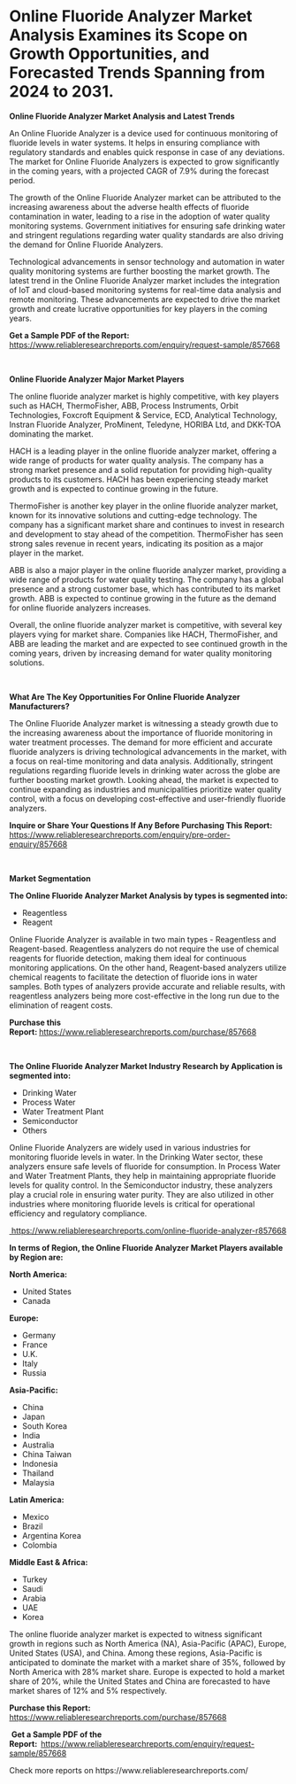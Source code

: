 <p><h1>Online Fluoride Analyzer Market Analysis Examines its Scope on Growth Opportunities, and Forecasted Trends Spanning from 2024 to 2031.</h1></p><p><strong>Online Fluoride Analyzer Market Analysis and Latest Trends</strong></p>
<p><p>An Online Fluoride Analyzer is a device used for continuous monitoring of fluoride levels in water systems. It helps in ensuring compliance with regulatory standards and enables quick response in case of any deviations. The market for Online Fluoride Analyzers is expected to grow significantly in the coming years, with a projected CAGR of 7.9% during the forecast period.</p><p>The growth of the Online Fluoride Analyzer market can be attributed to the increasing awareness about the adverse health effects of fluoride contamination in water, leading to a rise in the adoption of water quality monitoring systems. Government initiatives for ensuring safe drinking water and stringent regulations regarding water quality standards are also driving the demand for Online Fluoride Analyzers.</p><p>Technological advancements in sensor technology and automation in water quality monitoring systems are further boosting the market growth. The latest trend in the Online Fluoride Analyzer market includes the integration of IoT and cloud-based monitoring systems for real-time data analysis and remote monitoring. These advancements are expected to drive the market growth and create lucrative opportunities for key players in the coming years.</p></p>
<p><strong>Get a Sample PDF of the Report:&nbsp;</strong> <a href="https://www.reliableresearchreports.com/enquiry/request-sample/857668">https://www.reliableresearchreports.com/enquiry/request-sample/857668</a></p>
<p>&nbsp;</p>
<p><strong>Online Fluoride Analyzer Major Market Players</strong></p>
<p><p>The online fluoride analyzer market is highly competitive, with key players such as HACH, ThermoFisher, ABB, Process Instruments, Orbit Technologies, Foxcroft Equipment & Service, ECD, Analytical Technology, Instran Fluoride Analyzer, ProMinent, Teledyne, HORIBA Ltd, and DKK-TOA dominating the market.</p><p>HACH is a leading player in the online fluoride analyzer market, offering a wide range of products for water quality analysis. The company has a strong market presence and a solid reputation for providing high-quality products to its customers. HACH has been experiencing steady market growth and is expected to continue growing in the future.</p><p>ThermoFisher is another key player in the online fluoride analyzer market, known for its innovative solutions and cutting-edge technology. The company has a significant market share and continues to invest in research and development to stay ahead of the competition. ThermoFisher has seen strong sales revenue in recent years, indicating its position as a major player in the market.</p><p>ABB is also a major player in the online fluoride analyzer market, providing a wide range of products for water quality testing. The company has a global presence and a strong customer base, which has contributed to its market growth. ABB is expected to continue growing in the future as the demand for online fluoride analyzers increases.</p><p>Overall, the online fluoride analyzer market is competitive, with several key players vying for market share. Companies like HACH, ThermoFisher, and ABB are leading the market and are expected to see continued growth in the coming years, driven by increasing demand for water quality monitoring solutions.</p></p>
<p>&nbsp;</p>
<p><strong>What Are The Key Opportunities For Online Fluoride Analyzer Manufacturers?</strong></p>
<p><p>The Online Fluoride Analyzer market is witnessing a steady growth due to the increasing awareness about the importance of fluoride monitoring in water treatment processes. The demand for more efficient and accurate fluoride analyzers is driving technological advancements in the market, with a focus on real-time monitoring and data analysis. Additionally, stringent regulations regarding fluoride levels in drinking water across the globe are further boosting market growth. Looking ahead, the market is expected to continue expanding as industries and municipalities prioritize water quality control, with a focus on developing cost-effective and user-friendly fluoride analyzers.</p></p>
<p><strong>Inquire or Share Your Questions If Any Before Purchasing This Report:</strong> <a href="https://www.reliableresearchreports.com/enquiry/pre-order-enquiry/857668">https://www.reliableresearchreports.com/enquiry/pre-order-enquiry/857668</a></p>
<p>&nbsp;</p>
<p><strong>Market Segmentation</strong></p>
<p><strong>The Online Fluoride Analyzer Market Analysis by types is segmented into:</strong></p>
<p><ul><li>Reagentless</li><li>Reagent</li></ul></p>
<p><p>Online Fluoride Analyzer is available in two main types - Reagentless and Reagent-based. Reagentless analyzers do not require the use of chemical reagents for fluoride detection, making them ideal for continuous monitoring applications. On the other hand, Reagent-based analyzers utilize chemical reagents to facilitate the detection of fluoride ions in water samples. Both types of analyzers provide accurate and reliable results, with reagentless analyzers being more cost-effective in the long run due to the elimination of reagent costs.</p></p>
<p><strong>Purchase this Report:&nbsp;</strong><a href="https://www.reliableresearchreports.com/purchase/857668">https://www.reliableresearchreports.com/purchase/857668</a></p>
<p>&nbsp;</p>
<p><strong>The Online Fluoride Analyzer Market Industry Research by Application is segmented into:</strong></p>
<p><ul><li>Drinking Water</li><li>Process Water</li><li>Water Treatment Plant</li><li>Semiconductor</li><li>Others</li></ul></p>
<p><p>Online Fluoride Analyzers are widely used in various industries for monitoring fluoride levels in water. In the Drinking Water sector, these analyzers ensure safe levels of fluoride for consumption. In Process Water and Water Treatment Plants, they help in maintaining appropriate fluoride levels for quality control. In the Semiconductor industry, these analyzers play a crucial role in ensuring water purity. They are also utilized in other industries where monitoring fluoride levels is critical for operational efficiency and regulatory compliance.</p></p>
<p><a href="https://www.reliableresearchreports.com/online-fluoride-analyzer-r857668">&nbsp;https://www.reliableresearchreports.com/online-fluoride-analyzer-r857668</a></p>
<p><strong>In terms of Region, the Online Fluoride Analyzer Market Players available by Region are:</strong></p>
<p>
    <p> <strong> North America: </strong>
        <ul>
            <li>United States</li>
            <li>Canada</li>
        </ul>
        </p> 
    <p> <strong> Europe: </strong>
        <ul>
            <li>Germany</li>
            <li>France</li>
            <li>U.K.</li>
            <li>Italy</li>
            <li>Russia</li>
        </ul>
        </p> 
    <p> <strong> Asia-Pacific: </strong>
        <ul>
            <li>China</li>
            <li>Japan</li>
            <li>South Korea</li>
            <li>India</li>
            <li>Australia</li>
            <li>China Taiwan</li>
            <li>Indonesia</li>
            <li>Thailand</li>
            <li>Malaysia</li>
        </ul>
        </p> 
    <p> <strong> Latin America: </strong>
        <ul>
            <li>Mexico</li>
            <li>Brazil</li>
            <li>Argentina Korea</li>
            <li>Colombia</li>
        </ul>
        </p> 
    <p> <strong> Middle East & Africa: </strong>
        <ul>
            <li>Turkey</li>
            <li>Saudi</li>
            <li>Arabia</li>
            <li>UAE</li>
            <li>Korea</li>
        </ul>
    </p>
    </p>
<p><p>The online fluoride analyzer market is expected to witness significant growth in regions such as North America (NA), Asia-Pacific (APAC), Europe, United States (USA), and China. Among these regions, Asia-Pacific is anticipated to dominate the market with a market share of 35%, followed by North America with 28% market share. Europe is expected to hold a market share of 20%, while the United States and China are forecasted to have market shares of 12% and 5% respectively.</p></p>
<p><strong>Purchase this Report: </strong><a href="https://www.reliableresearchreports.com/purchase/857668">https://www.reliableresearchreports.com/purchase/857668</a></p>
<p>&nbsp;<strong>Get a Sample PDF of the Report:&nbsp;&nbsp;</strong><a href="https://www.reliableresearchreports.com/enquiry/request-sample/857668">https://www.reliableresearchreports.com/enquiry/request-sample/857668</a></p>
<p><strong></strong></p>
<p>Check more reports on https://www.reliableresearchreports.com/</p>